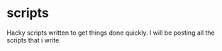 scripts
=======

Hacky scripts written to get things done quickly. I will be posting all the scripts that i write.
